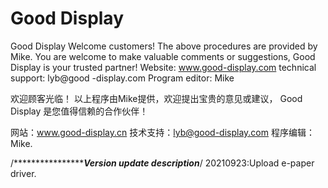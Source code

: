 # Good Display
Good Display
Welcome customers!
The above procedures are provided by Mike. You are welcome to make valuable comments or suggestions,
Good Display is your trusted partner!
Website: www.good-display.com
technical support: lyb@good -display.com
Program editor: Mike


欢迎顾客光临！
以上程序由Mike提供，欢迎提出宝贵的意见或建议，
Good Display 是您值得信赖的合作伙伴！

网站：www.good-display.cn
技术支持：lyb@good-display.com
程序编辑：Mike.


/*******************************************Version update description***************************/
20210923:Upload e-paper driver.   
